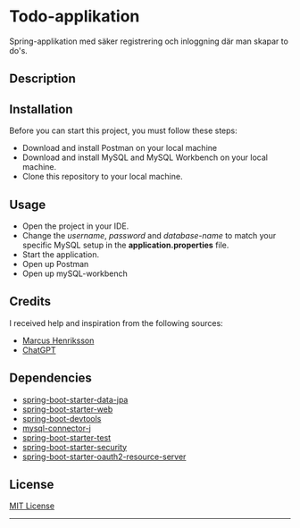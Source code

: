 # Todo-applikation
Spring-applikation med säker registrering och inloggning där man skapar to do's. 

## Description


## Installation

Before you can start this project, you must follow these steps:

- Download and install Postman on your local machine
- Download and install MySQL and MySQL Workbench on your local machine.
- Clone this repository to your local machine.


## Usage

- Open the project in your IDE.
- Change the *username*, *password* and *database-name* to match your specific MySQL setup in the **application.properties** file.
- Start the application.
- Open up Postman
- Open up mySQL-workbench


## Credits

I received help and inspiration from the following sources:

* [Marcus Henriksson](https://github.com/MarcusRestoryAi)
* [ChatGPT](https://openAI.com)

## Dependencies

* [spring-boot-starter-data-jpa](https://mvnrepository.com/artifact/com.googlecode.json-simple/json-simple)
* [spring-boot-starter-web](https://mvnrepository.com/artifact/org.apache.httpcomponents.client5/httpclient5)
* [spring-boot-devtools](https://mvnrepository.com/artifact/org.springframework.kafka/spring-kafka/3.0.11)
* [mysql-connector-j](https://mvnrepository.com/artifact/org.springframework.boot/spring-boot-starter-data-jpa/3.1.4)
* [spring-boot-starter-test](https://mvnrepository.com/artifact/org.springframework.boot/spring-boot-starter-web/3.1.4)
* [spring-boot-starter-security](https://mvnrepository.com/artifact/org.springframework.boot/spring-boot-starter-test/3.1.4)
* [spring-boot-starter-oauth2-resource-server](https://mvnrepository.com/artifact/org.junit.jupiter/junit-jupiter/5.7.0)




## License

[MIT License](https://choosealicense.com/licenses/mit/)

---
